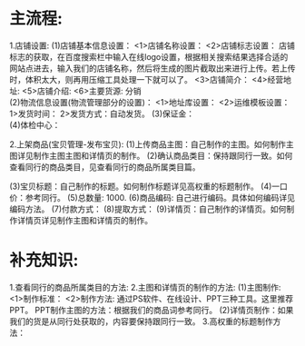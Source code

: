 # 主流程:
1.店铺设置:
  (1)店铺基本信息设置：
    <1>店铺名称设置：
    <2>店铺标志设置：
       店铺标志的获取，在百度搜索栏中输入在线logo设置，根据相关搜索结果选择合适的网站点进去，输入我们的店铺名称，然后将生成的图片截取出来进行上传。若上传时，体积太大，则再用压缩工具处理一下就可以了。
    <3>店铺简介：
    <4>经营地址:
    <5>店铺介绍:
    <6>主要货源: 分销   
  (2)物流信息设置(物流管理部分的设置)：
    <1>地址库设置：
    <2>运维模板设置：
       1>发货时间：
       2>发货方式：自动发货。
  (3)保证金：  
  (4)体检中心：

2.上架商品(宝贝管理-发布宝贝):
  (1)上传商品主图：自己制作的主图。如何制作主图详见制作主图主图和详情页的制作。
  (2)确认商品类目：保持跟同行一致。如何查看同行的商品类目，见查看同行的商品所属类目篇。

  (3)宝贝标题：自己制作的标题。如何制作标题详见高权重的标题制作。
  (4)一口价：参考同行。
  (5)总数量: 1000.
  (6)商品编码: 自己进行编码。具体如何编码详见编码方法。
  (7)付款方式：
  (8)提取方式：
  (9)详情页：自己制作的详情页。如何制作详情页详见制作主图和详情页的制作。

# 补充知识:
1.查看同行的商品所属类目的方法:
2.主图和详情页的制作的方法:
  (1)主图制作:
     <1>制作标准：
     <2>制作方法: 通过PS软件、在线设计、PPT三种工具。这里推荐PPT。
       PPT制作主图的方法：根据我们的商品词参考同行。
  (2)详情页制作：如果我们的货是从同行处获取的，内容要保持跟同行一致。
3.高权重的标题制作方法：  